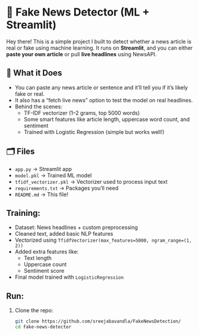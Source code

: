 # 📰 Fake News Detector (ML + Streamlit)

Hey there! This is a simple project I built to detect whether a news article is real or fake using machine learning. It runs on **Streamlit**, and you can either **paste your own article** or pull **live headlines** using NewsAPI.

## 🔧 What it Does

- You can paste any news article or sentence and it’ll tell you if it’s likely fake or real.
- It also has a “fetch live news” option to test the model on real headlines.
- Behind the scenes:
  - TF-IDF vectorizer (1–2 grams, top 5000 words)
  - Some smart features like article length, uppercase word count, and sentiment
  - Trained with Logistic Regression (simple but works well!)

## 🗂️ Files

- `app.py` → Streamlit app
- `model.pkl` → Trained ML model
- `tfidf_vectorizer.pkl` → Vectorizer used to process input text
- `requirements.txt` → Packages you’ll need
- `README.md` → This file!

## Training:

- Dataset: News headlines + custom preprocessing
- Cleaned text, added basic NLP features
- Vectorized using `TfidfVectorizer(max_features=5000, ngram_range=(1, 2))`
- Added extra features like:
  - Text length
  - Uppercase count
  - Sentiment score
- Final model trained with `LogisticRegression`

## Run:

1. Clone the repo:
   ```bash
   git clone https://github.com/sreejabavandla/FakeNewsDetection/
   cd fake-news-detector
